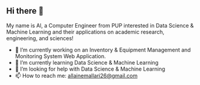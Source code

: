 ## Hi there 👋

My name is Al, a Computer Engineer from PUP interested in Data Science & Machine Learning and their applications on academic research, engineering, and sciences!

- 🔭 I’m currently working on an Inventory & Equipment Management and Monitoring System Web Application.
- 🌱 I’m currently learning Data Science & Machine Learning
- 🤔 I’m looking for help with Data Science & Machine Learning
- 📫 How to reach me: allainemallari26@gmail.com

<!--
**Al-Mal-Yari/Al-Mal-Yari** is a ✨ _special_ ✨ repository because its `README.md` (this file) appears on your GitHub profile.

Here are some ideas to get you started:

- 🔭 I’m currently working on ...
- 🌱 I’m currently learning ...
- 👯 I’m looking to collaborate on ...
- 🤔 I’m looking for help with ...
- 💬 Ask me about ...
- 📫 How to reach me: ...
- 😄 Pronouns: ...
- ⚡ Fun fact: ...
-->
